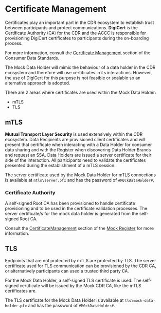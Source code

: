 # Certificate Management

Certificates play an important part in the CDR ecosystem to establish trust between participants and protect communications.  **DigiCert** is the Certificate Authority (CA) for the CDR and the ACCC is responsible for provisioning DigiCert certificates to participants during the on-boarding process.

For more information, consult the [Certificate Management](https://consumerdatastandardsaustralia.github.io/standards/#certificate-management) section of the Consumer Data Standards.

The Mock Data Holder will mimic the behaviour of a data holder in the CDR ecosystem and therefore will use certificates in its interactions.  However, the use of DigiCert for this purpose is not feasible or scalable so an alternative approach is adopted.

There are 2 areas where certificates are used within the Mock Data Holder:
- mTLS
- TLS

## mTLS

**Mutual Transport Layer Security** is used extensively within the CDR ecosystem.  Data Recipients are provisioned client certificates and will present that certificate when interacting with a Data Holder for consumer data sharing and with the Register when discovering Data Holder Brands and request an SSA.  Data Holders are issued a server certificate for their side of the interaction.  All participants need to validate the certificates presented during the establishment of a mTLS session.

The server certificate used by the Mock Data Holder for mTLS connections is available at `mtls\server.pfx` and has the password of `#M0ckDataHolder#`.

### Certificate Authority

A self-signed Root CA has been provisioned to handle certificate provisioning and to be used in the certificate validation processes.  The server certificate/s for the mock data holder is generated from the self-signed Root CA.  

Consult the [CertificateManagement](https://github.com/ConsumerDataRight/mock-register/tree/main/CertificateManagement) section of the [Mock Register](https://github.com/ConsumerDataRight/mock-register/) for more information.

## TLS

Endpoints that are not protected by mTLS are protected by TLS.  The server certificate used for TLS communication can be provisioned by the CDR CA, or alternatively participants can used a trusted third party CA.

For the Mock Data Holder, a self-signed TLS certificate is used.  The self-signed certificate will be issued by the Mock CDR CA, like the mTLS certificates are.

The TLS certificate for the Mock Data Holder is available at `tls\mock-data-holder.pfx` and has the password of `#M0ckDataHolder#`.
